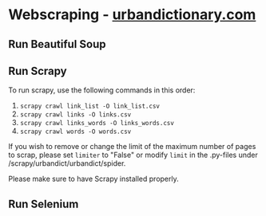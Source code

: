 # Webscraping - [urbandictionary.com](https://www.urbandictionary.com/)

## Run Beautiful Soup

## Run Scrapy
To run scrapy, use the following commands in this order: 
1. `scrapy crawl link_list -O link_list.csv`
2. `scrapy crawl links -O links.csv`
3. `scrapy crawl links_words -O links_words.csv`
4. `scrapy crawl words -O words.csv`

If you wish to remove or change the limit of the maximum number of pages to scrap, please set `limiter` to "False" 
or modify `limit` in the .py-files under /scrapy/urbandict/urbandict/spider.

Please make sure to have Scrapy installed properly.

## Run Selenium
